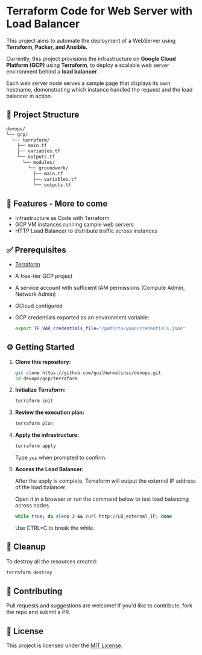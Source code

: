 # Terraform Code for Web Server with Load Balancer

This project aims to automate the deployment of a WebServer using **Terraform, Packer, and Ansible.**

Currently, this project provisions the infrastructure on **Google Cloud Platform (GCP)** using **Terraform**, to deploy a scalable web server environment behind a **load balancer**. 

Each web server node serves a sample page that displays its own hostname, demonstrating which instance handled the request and the load balancer in action.

## 📁 Project Structure

```bash
devops/ 
└── gcp/ 
  └── terraform/ 
    ├── main.tf 
    ├── variables.tf 
    └── outputs.tf 
      └── modules/ 
        └── groundwork/ 
          ├── main.tf
          ├── variables.tf 
          └── outputs.tf 
```

## 🚀 Features - More to come

- Infrastructure as Code with Terraform
- GCP VM instances running sample web servers
- HTTP Load Balancer to distribute traffic across instances

## ✅ Prerequisites

- [Terraform](https://www.terraform.io/downloads.html)
- A free-tier GCP project
- A service account with sufficient IAM permissions (Compute Admin, Network Admin)
- GCloud configured 
- GCP credentials exported as an environment variable:

  ```bash
  export TF_VAR_credentials_file="/path/to/your/credentials.json"
  ```

## ⚙️ Getting Started

1. **Clone this repository:**

   ```bash
   git clone https://github.com/guilhermelinsc/devops.git
   cd devops/gcp/terraform
   ```

2. **Initialize Terraform:**

   ```bash
   terraform init
   ```

3. **Review the execution plan:**

   ```bash
   terraform plan
   ```

4. **Apply the infrastructure:**

   ```bash
   terraform apply
   ```

   Type `yes` when prompted to confirm.

5. **Access the Load Balancer:**

   After the apply is complete, Terraform will output the external IP address of the load balancer.
   
   Open it in a browser or run the command below to test load balancing across nodes.
   
    ```bash
    while true; do sleep 3 && curl http://LB_external_IP; done
    ```
    Use CTRL+C to break the while.
  
## 🧼 Cleanup

   To destroy all the resources created:

   ```bash
   terraform destroy
   ```

## 🤝 Contributing

   Pull requests and suggestions are welcome! If you'd like to contribute, fork the repo and submit a PR.

## 📄 License

   This project is licensed under the [MIT License](LICENSE).
